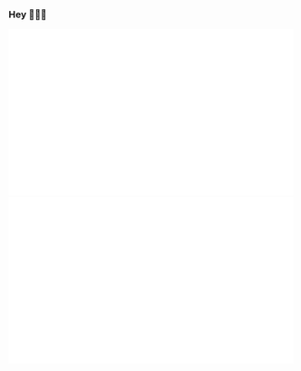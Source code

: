 ### Hey 👋👋👋

![](https://raw.githubusercontent.com/linuskay/github-stats/master/generated/overview.svg#gh-dark-mode-only)
![](https://raw.githubusercontent.com/linuskay/github-stats/master/generated/languages.svg#gh-dark-mode-only)
